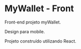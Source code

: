 # MyWallet - Front

Front-end projeto myWallet.

Design para mobile.

Projeto construído utilizando React.
